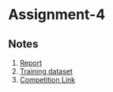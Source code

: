# Assignment-4

## Notes
1. [Report](https://docs.google.com/document/d/1YSeFNaEIBxMPG1WNG3ZAJidITg-nntWYg8yaYpR6xFM)
2. [Training dataset](https://drive.google.com/file/d/1N0n-6uKIaTlnQSd2SXTmSC7aZDb4VQWp/view)
3. [Competition Link](https://www.kaggle.com/c/col-774-2019-iitd)